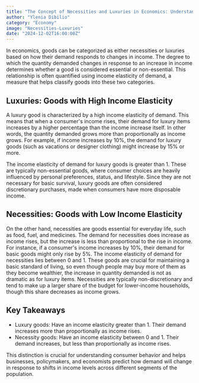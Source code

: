 ```yaml
---
title: "The Concept of Necessities and Luxuries in Economics: Understanding Income Elasticity"
author: "Ylenia Dibilio"
category: "Economy"
image: "Necessities-Luxuries"
date: "2024-12-02T16:00:00Z"
---
```


In economics, goods can be categorized as either necessities or luxuries based on how their demand responds to changes in income. The degree to which the quantity demanded changes in response to an increase in income determines whether a good is considered essential or non-essential. 
This relationship is often quantified using income elasticity of demand, a measure that helps classify goods into these two categories.

## Luxuries: Goods with High Income Elasticity

A luxury good is characterized by a high income elasticity of demand. This means that when a consumer's income rises, their demand for luxury items increases by a higher percentage than the income increase itself. In other words, the quantity demanded grows more than proportionally as income grows. 
For example, if income increases by 10%, the demand for luxury goods (such as vacations or designer clothing) might increase by 15% or more.

The income elasticity of demand for luxury goods is greater than 1. These are typically non-essential goods, where consumer choices are heavily influenced by personal preferences, status, and lifestyle. 
Since they are not necessary for basic survival, luxury goods are often considered discretionary purchases, made when consumers have more disposable income.

## Necessities: Goods with Low Income Elasticity

On the other hand, necessities are goods essential for everyday life, such as food, fuel, and medicines. The demand for necessities does increase as income rises, but the increase is less than proportional to the rise in income. 
For instance, if a consumer's income increases by 10%, their demand for basic goods might only rise by 5%.
The income elasticity of demand for necessities lies between 0 and 1. These goods are crucial for maintaining a basic standard of living, so even though people may buy more of them as they become wealthier, the increase in quantity demanded is not as dramatic as for luxury items. 
Necessities are typically non-discretionary and tend to make up a larger share of the budget for lower-income households, though this share decreases as income grows.

## Key Takeaways

- Luxury goods: Have an income elasticity greater than 1. Their demand increases more than proportionally as income rises.
- Necessity goods: Have an income elasticity between 0 and 1. Their demand increases, but less than proportionally as income rises.

This distinction is crucial for understanding consumer behavior and helps businesses, policymakers, and economists predict how demand will change in response to shifts in income levels across different segments of the population.


